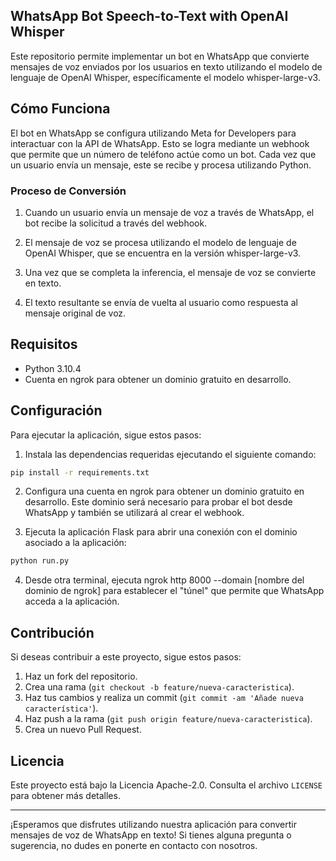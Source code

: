 ## WhatsApp Bot Speech-to-Text with OpenAI Whisper

Este repositorio permite implementar un bot en WhatsApp que convierte mensajes de voz enviados por los usuarios en texto utilizando el modelo de lenguaje de OpenAI Whisper, específicamente el modelo whisper-large-v3.

## Cómo Funciona

El bot en WhatsApp se configura utilizando Meta for Developers para interactuar con la API de WhatsApp. Esto se logra mediante un webhook que permite que un número de teléfono actúe como un bot. Cada vez que un usuario envía un mensaje, este se recibe y procesa utilizando Python.

### Proceso de Conversión

1. Cuando un usuario envía un mensaje de voz a través de WhatsApp, el bot recibe la solicitud a través del webhook.

2. El mensaje de voz se procesa utilizando el modelo de lenguaje de OpenAI Whisper, que se encuentra en la versión whisper-large-v3.

3. Una vez que se completa la inferencia, el mensaje de voz se convierte en texto.

4. El texto resultante se envía de vuelta al usuario como respuesta al mensaje original de voz.

## Requisitos

- Python 3.10.4
- Cuenta en ngrok para obtener un dominio gratuito en desarrollo.

## Configuración

Para ejecutar la aplicación, sigue estos pasos:

1. Instala las dependencias requeridas ejecutando el siguiente comando:

```bash
pip install -r requirements.txt
```

2. Configura una cuenta en ngrok para obtener un dominio gratuito en desarrollo. Este dominio será necesario para probar el bot desde WhatsApp y también se utilizará al crear el webhook.

3. Ejecuta la aplicación Flask para abrir una conexión con el dominio asociado a la aplicación:

```bash
python run.py
```

4. Desde otra terminal, ejecuta ngrok http 8000 --domain [nombre del dominio de ngrok] para establecer el "túnel" que permite que WhatsApp acceda a la aplicación.

## Contribución

Si deseas contribuir a este proyecto, sigue estos pasos:

1. Haz un fork del repositorio.
2. Crea una rama (`git checkout -b feature/nueva-caracteristica`).
3. Haz tus cambios y realiza un commit (`git commit -am 'Añade nueva característica'`).
4. Haz push a la rama (`git push origin feature/nueva-caracteristica`).
5. Crea un nuevo Pull Request.

## Licencia

Este proyecto está bajo la Licencia Apache-2.0. Consulta el archivo `LICENSE` para obtener más detalles.

---

¡Esperamos que disfrutes utilizando nuestra aplicación para convertir mensajes de voz de WhatsApp en texto! Si tienes alguna pregunta o sugerencia, no dudes en ponerte en contacto con nosotros.
